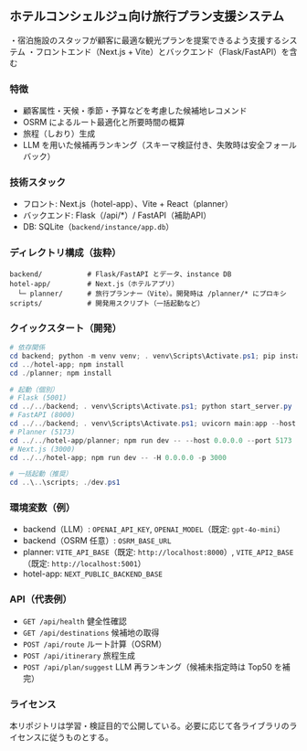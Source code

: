 ## ホテルコンシェルジュ向け旅行プラン支援システム

・宿泊施設のスタッフが顧客に最適な観光プランを提案できるよう支援するシステム
・フロントエンド（Next.js + Vite）とバックエンド（Flask/FastAPI）を含む

### 特徴
- 顧客属性・天候・季節・予算などを考慮した候補地レコメンド
- OSRM によるルート最適化と所要時間の概算
- 旅程（しおり）生成
- LLM を用いた候補再ランキング（スキーマ検証付き、失敗時は安全フォールバック）

### 技術スタック
- フロント: Next.js（hotel-app）、Vite + React（planner）
- バックエンド: Flask（/api/*）/ FastAPI（補助API）
- DB: SQLite（`backend/instance/app.db`）

### ディレクトリ構成（抜粋）
```
backend/           # Flask/FastAPI とデータ、instance DB
hotel-app/         # Next.js（ホテルアプリ）
  └─ planner/      # 旅行プランナー（Vite）。開発時は /planner/* にプロキシ
scripts/           # 開発用スクリプト（一括起動など）
```

### クイックスタート（開発）
```powershell
# 依存関係
cd backend; python -m venv venv; . venv\Scripts\Activate.ps1; pip install -r requirements.txt
cd ../hotel-app; npm install
cd ./planner; npm install

# 起動（個別）
# Flask (5001)
cd ../../backend; . venv\Scripts\Activate.ps1; python start_server.py
# FastAPI (8000)
cd ../../backend; . venv\Scripts\Activate.ps1; uvicorn main:app --host 0.0.0.0 --port 8000 --reload
# Planner (5173)
cd ../../hotel-app/planner; npm run dev -- --host 0.0.0.0 --port 5173
# Next.js (3000)
cd ../../hotel-app; npm run dev -- -H 0.0.0.0 -p 3000

# 一括起動（推奨）
cd ..\..\scripts; ./dev.ps1
```

### 環境変数（例）
- backend（LLM）: `OPENAI_API_KEY`, `OPENAI_MODEL`（既定: `gpt-4o-mini`）
- backend（OSRM 任意）: `OSRM_BASE_URL`
- planner: `VITE_API_BASE`（既定: `http://localhost:8000`）, `VITE_API2_BASE`（既定: `http://localhost:5001`）
- hotel-app: `NEXT_PUBLIC_BACKEND_BASE`

### API（代表例）
- `GET /api/health` 健全性確認
- `GET /api/destinations` 候補地の取得
- `POST /api/route` ルート計算（OSRM）
- `POST /api/itinerary` 旅程生成
- `POST /api/plan/suggest` LLM 再ランキング（候補未指定時は Top50 を補完）

### ライセンス
本リポジトリは学習・検証目的で公開している。必要に応じて各ライブラリのライセンスに従うものとする。
